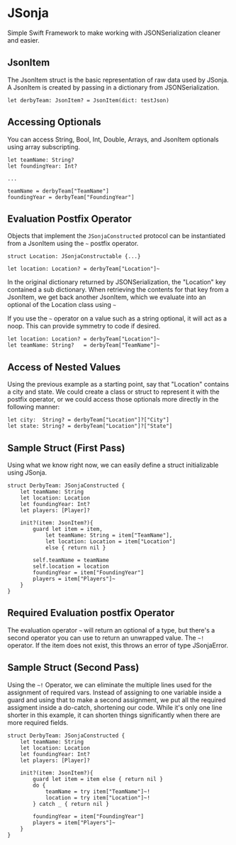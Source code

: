JSonja
======
Simple Swift Framework to make working with JSONSerialization cleaner and easier.

JsonItem
-----
The JsonItem struct is the basic representation of raw data used by JSonja.
A JsonItem is created by passing in a dictionary from JSONSerialization.

```
let derbyTeam: JsonItem? = JsonItem(dict: testJson) 
```

Accessing Optionals
-----
You can access String, Bool, Int, Double, Arrays, and JsonItem optionals using array subscripting.

```    
let teamName: String?
let foundingYear: Int?

...

teamName = derbyTeam["TeamName"]
foundingYear = derbyTeam["FoundingYear"]
```

Evaluation Postfix Operator
-----
Objects that implement the `JSonjaConstructed` protocol can be instantiated from a JsonItem using the `~` postfix operator.

```
struct Location: JSonjaConstructable {...}

let location: Location? = derbyTeam["Location"]~
```
In the original dictionary returned by JSONSerialization, the "Location" key contained a sub dictionary. When retrieving the contents for that key from a JsonItem, we get back another JsonItem, which we evaluate into an optional of the Location class using `~`

If you use the `~` operator on a value such as a string optional, it will act as a noop. This can provide symmetry to code if desired.

```
let location: Location? = derbyTeam["Location"]~
let teamName: String?   = derbyTeam["TeamName"]~
```

Access of Nested Values
-----
Using the previous example as a starting point, say that "Location" contains a city and state. We could create a class or struct to represent it with the postfix operator, or we could access those optionals more directly in the following manner:

```
let city:  String? = derbyTeam["Location"]?["City"]
let state: String? = derbyTeam["Location"]?["State"]
```

Sample Struct (First Pass)
-----
Using what we know right now, we can easily define a struct initializable using JSonja.

```
struct DerbyTeam: JSonjaConstructed {
    let teamName: String
    let location: Location
    let foundingYear: Int?
    let players: [Player]?

    init?(item: JsonItem?){
        guard let item = item,
            let teamName: String = item["TeamName"],
            let location: Location = item["Location"]
            else { return nil }

        self.teamName = teamName
        self.location = location
        foundingYear = item["FoundingYear"]
        players = item["Players"]~
    }
}
```

Required Evaluation postfix Operator
-----
The evaluation operator `~` will return an optional of a type, but there's a second operator you can use to return an unwrapped value. The `~!` operator. If the item does not exist, this throws an error of type JSonjaError. 

Sample Struct (Second Pass)
-----
Using the `~!` Operator, we can eliminate the multiple lines used for the assignment of required vars. Instead of assigning to one variable inside a guard and using that to make a second assignment, we put all the required assigment inside a do-catch, shortening our code. While it's only one line shorter in this example, it can shorten things significantly when there are more required fields.

```
struct DerbyTeam: JSonjaConstructed {
    let teamName: String
    let location: Location
    let foundingYear: Int?
    let players: [Player]?

    init?(item: JsonItem?){
        guard let item = item else { return nil }
        do {
            teamName = try item["TeamName"]~!
            location = try item["Location"]~!
        } catch _ { return nil }

        foundingYear = item["FoundingYear"]
        players = item["Players"]~
    }
}
```
